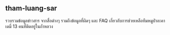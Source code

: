 ## tham-luang-sar

รวบรวมข้อมูลข่าวสาร จากสื่อต่างๆ รวมถึงข้อมูลที่ผิดๆ และ FAQ เกี่ยวกับการช่วยเหลือทีมหมูป่าอะคาเดมี่ 13 คนที่ติดอยู่ในถ้ำหลวง
